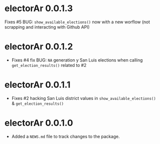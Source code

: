 # electorAr 0.0.1.3

Fixes #5 BUG: `show_available_elections()` now with a new worflow (not scrapping and interacting with Github API)

# electorAr 0.0.1.2

* Fixes #4 fix BUG: `NA` generation y San Luis elections when calling  `get_election_results()` related to #2

# electorAr 0.0.1.1

* Fixes #2 hacking San Luis district values in `show_available_elections()` & `get_election_results()`

# electorAr 0.0.1.0

* Added a `NEWS.md` file to track changes to the package.

